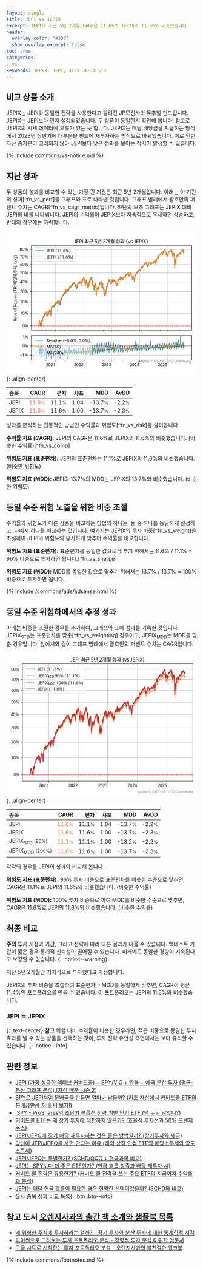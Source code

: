 ```yaml
---
layout: single
title: JEPI vs JEPIX
excerpt: JEPI의 최근 5년 2개월 CAGR은 11.6%로 JEPIX의 11.6%와 비슷했습니다.
header:
  overlay_color: "#333"
  show_overlay_excerpt: false
toc: true
categories:
- vs
keywords: JEPIX, JEPI, JEPI JEPIX 비교
---
```


## 비교 상품 소개


JEPIX는 JEPI와 동일한 전략을 사용한다고 알려진 JP모건사의 뮤추얼 펀드입니다. JEPIX는 JEPI보다 먼저 설정되었습니다. 두 상품이 동일한지 확인해 봅니다. 참고로 JEPIX의 시세 데이터에 오류가 있는 듯 합니다. JEPIX는 매달 배당금을 지급하는 방식에서 2023년 상반기에 대부분을 펀드에 재투자하는 방식으로 바뀌었습니다. 이로 인한 자산 증가분이 고려되지 않아 JEPI보다 낮은 성과를 보이는 착시가 발생할 수 있습니다.



{% include commons/vs-notice.md %}

## 지난 성과

두 상품의 성과를 비교할 수 있는 가장 긴 기간은 최근 5년 2개월입니다. 아래는 이 기간의 성과[^fn_vs_perf]를 그래프와 표로 나타낸 것입니다.
그래프 범례에서 괄호안의 퍼센트 수치는 CAGR[^fn_vs_cagr_metric]입니다.
하단의 보조 그래프는 JEPIX 대비 JEPI의 비를 나타냅니다.
JEPI의 수익률이 JEPIX보다 지속적으로 우세하면 상승하고, 반대의 경우에는 하락합니다.

![JEPI](/vs/images/jepi-vs-jepix_dual.png){: .align-center}

| **종목** | **CAGR** | **편차** | **샤프** | **MDD** | **AvDD** |
| :------------ | ------: | -----------: | -------: | ------: | -------: |
| JEPI | <span style="color: tomato">11.6<small>%</small></span> | 11.1<small>%</small> | 1.04 | -13.7<small>%</small> | -2.2<small>%</small> |
| JEPIX | <span style="color: tomato">11.6<small>%</small></span> | 11.6<small>%</small> | 1.00 | -13.7<small>%</small> | -2.3<small>%</small> |

<!-- more -->


성과를 분석하는 전통적인 방법인 수익률과 위험도[^fn_vs_risk]를 살펴봅니다.

**수익률 지표 (CAGR):** JEPI의 CAGR은 11.6%로 JEPIX의 11.6%와 비슷했습니다. (비슷한 수익률)[^fn_vs_comp]

**위험도 지표 (표준편차):** JEPI의 표준편차는 11.1%로 JEPIX의 11.6%와 비슷했습니다. (비슷한 위험도)

**위험도 지표 (MDD):** JEPI의 13.7%의 MDD는 JEPIX의 13.7%와 비슷했습니다. (비슷한 위험도)



## 동일 수준 위험 노출을 위한 비중 조절

수익률과 위험도가 다른 상품을 비교하는 방법의 하나는, 둘 중 하나를 동일하게 설정하고, 나머지 하나를 비교하는 것입니다.
여기서는 JEPIX의 투자 비중[^fn_vs_weight]을 조절하여 JEPI의 위험도와 유사하게 맞추어 수익률를 비교합니다.

**위험도 지표 (표준편차):** 표준편차를 동일한 값으로 맞추기 위해서는 11.6% / 11.1% = 96% 비중으로 투자하면 됩니다.[^fn_vs_sharpe]

**위험도 지표 (MDD):** MDD를 동일한 값으로 맞추기 위해서는 13.7% / 13.7% = 100% 비중으로 투자하면 됩니다.


{% include /commons/ads/adsense.html %}



## 동일 수준 위험하에서의 추정 성과

아래는 비중을 조절한 경우를 추가하여, 그래프와 표에 성과를 기록한 것입니다.
JEPIX<sub>STD</sub>는 표준편차를 맞춘[^fn_vs_weighting] 경우이고, JEPIX<sub>MDD</sub>는 MDD를 맞춘 경우입니다.
앞에서와 같이 그래프 범례에서 괄호안의 퍼센트 수치는 CAGR입니다.


![JEPI](/vs/images/jepi-vs-jepix.png){: .align-center}



| **종목** | **CAGR** | **편차** | **샤프** | **MDD** | **AvDD** |
| :------------ | ------: | -----------: | -------: | ------: | -------: |
| JEPI | <span style="color: tomato">11.6<small>%</small></span> | 11.1<small>%</small> | 1.04 | -13.7<small>%</small> | -2.2<small>%</small> |
| JEPIX | <span style="color: tomato">11.6<small>%</small></span> | 11.6<small>%</small> | 1.00 | -13.7<small>%</small> | -2.3<small>%</small> |
| JEPIX<sub>STD</sub> <small>(96%)</small> | <span style="color: tomato">11.1<small>%</small></span> | 11.1<small>%</small> | 1.00 | -13.2<small>%</small> | -2.2<small>%</small> |
| JEPIX<sub>MDD</sub> <small>(100%)</small> | <span style="color: tomato">11.6<small>%</small></span> | 11.6<small>%</small> | 1.00 | -13.7<small>%</small> | -2.3<small>%</small> |



각각의 경우를 JEPI의 성과와 비교해 봅니다.

**위험도 지표 (표준편차):** 96% 투자 비중으로 표준편차를 비슷한 수준으로 맞추면, CAGR은 11.1%로 JEPI의 11.6%와 비슷했습니다. (비슷한 수익률)

**위험도 지표 (MDD):** 100% 투자 비중으로 하여 MDD를 비슷한 수준으로 맞추면, CAGR은 11.6%로 JEPI의 11.6%와 비슷했습니다. (비슷한 수익률)




## 최종 비교

**주의** 투자 시점과 기간, 그리고 전략에 따라 다른 결과가 나올 수 있습니다. 백테스트 기간이 짧은 경우 통계적 신뢰성이 떨어질 수 있습니다. 미래에도 동일한 경향이 지속된다고 보장할 수 없습니다.
{: .notice--warning}

지난 5년 2개월간 거치식으로 투자했다고 가정합니다.

JEPIX의 투자 비중을 조절하여 표준편차나 MDD를 동일하게 맞추면, CAGR이 평균 11.4%인 포트폴리오를 만들 수 있습니다.
이 포트폴리오는 JEPI의 11.6%와 비슷했습니다.

### JEPI ≒ JEPIX
{: .text-center}
**참고** 위험 대비 수익률이 비슷한 경우라면, 적은 비중으로 동일한 투자 효과를 낼 수 있는 상품을 선택하는 것이, 투자 전략 유연성 측면에서는 보다 유리할 수 있습니다.
{: .notice--info}


## 관련 정보

- [JEPI (가장 성공한 액티브 커버드콜) + SPY/VIG + 환율 + 예금 분산 투자 (평균-분산 그래프 분석) [자산 배분 시즌 2]](https://m.blog.naver.com/onuri2005/223932048484)
- [SPY로 JEPI처럼 분배금을 만들면 얼마나 남을까? (기초 자산에서 커버드콜 ETF의 분배금만큼 꺼내 써 보자!)](https://kongdori.tistory.com/284)
- [ISPY - ProShares의 초단기 콜옵션 전략 기반 인컴 ETF (넌 누굴 닮았니?)](https://kongdori.tistory.com/267)
- [커버드콜 ETF는 왜 장기 투자에 적합하지 않은가? (효율적 투자선과 50% 오렌지 주스)](https://kongdori.tistory.com/244)
- [JEPI/JEPQ에 장기 배당 재투자하는 것은 좋은 방법일까? (장기투자와 세금)](https://kongdori.tistory.com/216)
- [당신이 JEPI/JEPQ를 사면 안되는 이유 (해외 상장 인컴 ETF의 배당소득세와 양도소득세)](https://kongdori.tistory.com/213)
- [JEPI/JEPQ는 특별한가? (SCHD/QQQ + 현금과의 비교)](https://kongdori.tistory.com/211)
- [JEPI는 SPY보다 더 좋은 ETF인가? (현금 흐름 창출과 배당 재투자 시)](https://kongdori.tistory.com/183)
- [커버드 콜 전략은 유용한가? (커버드 콜 전략을 쓰는 주요 ETF의 지금까지 수익률과 분석)](https://kongdori.tistory.com/155)
- [JEPI는 매달 현금 흐름이 필요한 경우 현명한 선택이었을까? (SCHD와 비교)](https://kongdori.tistory.com/49)
- [유사 종목 성과 비교 목록](/vs/){: .btn .btn--info}


## 참고 도서 [오렌지사과의 출간 책 소개와 샘플북 목록](https://kongdori.tistory.com/691)

- [왜 위험한 주식에 투자하라는 걸까? - 장기 투자와 분산 투자에 대한 통계학적 시각](https://kongdori.tistory.com/421)
- [파이썬으로 그려보는 투자 포트폴리오 분석  - 정량적 투자 분석을 위한 입문서](https://kongdori.tistory.com/643)
- [구글 시트로 시작하는 투자 포트폴리오 분석 - 오렌지사과의 불친절한 워크북](https://kongdori.tistory.com/449)

{% include commons/footnotes.md %}